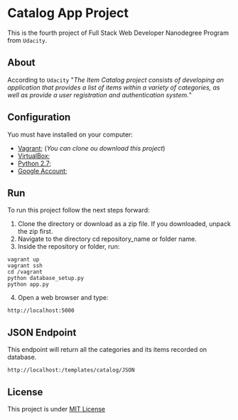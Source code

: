 # Catalog App Project

This is the fourth project of Full Stack Web Developer Nanodegree Program from `Udacity`.

## About

According to `Udacity` "*The Item Catalog project consists of developing an application that provides a list of items within a variety of categories, as well as provide a user registration and authentication system.*"

## Configuration

Yuo must have installed on your computer:

* [Vagrant](https://github.com/udacity/fullstack-nanodegree-vm); (*You can clone ou download this project*)
* [VirtualBox](https://www.virtualbox.org/wiki/Downloads);
* [Python 2.7](https://www.python.org/downloads/);
* [Google Account](https://myaccount.google.com/);


## Run

To run this project follow the next steps forward:

1. Clone the directory or download as a zip file. If you downloaded, unpack the zip first.
2. Navigate to the directory cd repository_name or folder name.
3. Inside the repository or folder, run:

```
vagrant up
vagrant ssh
cd /vagrant
python database_setup.py
python app.py
```
4. Open a web browser and type:
```
http://localhost:5000
```
## JSON Endpoint

This endpoint will return all the categories and its items recorded on database.

```
http://localhost:/templates/catalog/JSON
```

## License

This project is under [MIT License](https://opensource.org/licenses/MIT)

